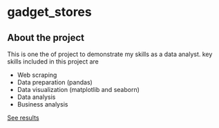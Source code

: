 # gadget_stores

## About the project
This is one the of project to demonstrate my skills as a data analyst. 
key skills included in this project are
- Web scraping
- Data preparation (pandas)
- Data visualization (matplotlib and seaborn)
- Data analysis
- Business analysis

[See results](https://www.google.com](https://saratornsw.blogspot.com/)https://saratornsw.blogspot.com/)
